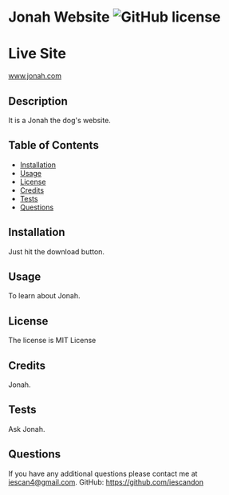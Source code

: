 # Jonah Website ![GitHub license](https://img.shields.io/badge/license-MIT%20License-blue.svg)


# Live Site
www.jonah.com


## Description 
It is a Jonah the dog's website.


## Table of Contents

* [Installation](#installation)
* [Usage](#usage)
* [License](#license)
* [Credits](#credits)
* [Tests](#tests)
* [Questions](#questions)


## Installation
Just hit the download button.


## Usage 
To learn about Jonah.


## License
The license is MIT License


## Credits
Jonah.


## Tests
Ask Jonah.


## Questions
If you have any additional questions please contact me at iescan4@gmail.com.
GitHub: https://github.com/iescandon
